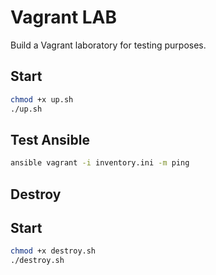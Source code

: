 # Vagrant LAB

Build a Vagrant laboratory for testing purposes.

## Start

```bash
chmod +x up.sh
./up.sh
```

## Test Ansible

```bash
ansible vagrant -i inventory.ini -m ping
```

## Destroy

## Start

```bash
chmod +x destroy.sh
./destroy.sh
```
